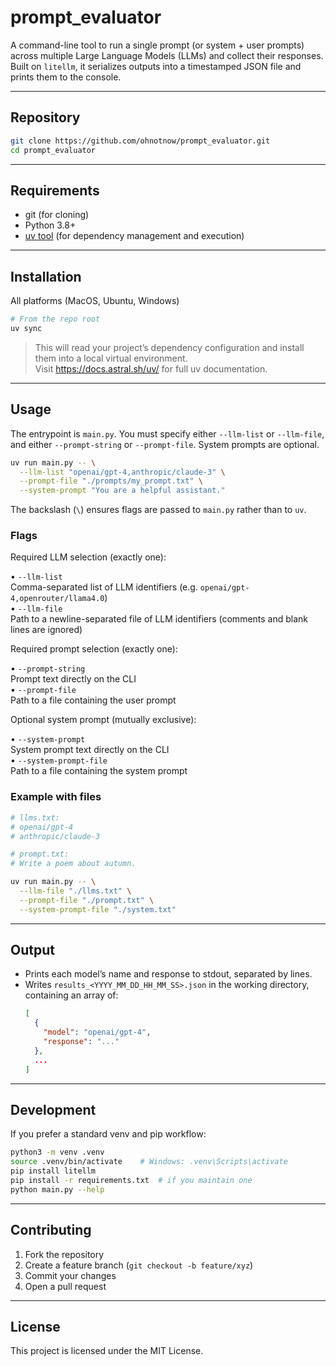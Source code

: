 # prompt_evaluator

A command-line tool to run a single prompt (or system + user prompts) across multiple Large Language Models (LLMs) and collect their responses. Built on `litellm`, it serializes outputs into a timestamped JSON file and prints them to the console.

---

## Repository

```bash
git clone https://github.com/ohnotnow/prompt_evaluator.git
cd prompt_evaluator
```

---

## Requirements

- git (for cloning)
- Python 3.8+
- [uv tool](https://docs.astral.sh/uv/) (for dependency management and execution)

---

## Installation

All platforms (MacOS, Ubuntu, Windows)

```bash
# From the repo root
uv sync
```

> This will read your project’s dependency configuration and install them into a local virtual environment.  
> Visit https://docs.astral.sh/uv/ for full uv documentation.

---

## Usage

The entrypoint is `main.py`. You must specify either `--llm-list` or `--llm-file`, and either `--prompt-string` or `--prompt-file`. System prompts are optional.

```bash
uv run main.py -- \
  --llm-list "openai/gpt-4,anthropic/claude-3" \
  --prompt-file "./prompts/my_prompt.txt" \
  --system-prompt "You are a helpful assistant."
```

The backslash (`\`) ensures flags are passed to `main.py` rather than to `uv`.

### Flags

Required LLM selection (exactly one):

  • `--llm-list`  
    Comma-separated list of LLM identifiers (e.g. `openai/gpt-4,openrouter/llama4.0`)  
  • `--llm-file`  
    Path to a newline-separated file of LLM identifiers (comments and blank lines are ignored)

Required prompt selection (exactly one):

  • `--prompt-string`  
    Prompt text directly on the CLI  
  • `--prompt-file`  
    Path to a file containing the user prompt

Optional system prompt (mutually exclusive):

  • `--system-prompt`  
    System prompt text directly on the CLI  
  • `--system-prompt-file`  
    Path to a file containing the system prompt

### Example with files

```bash
# llms.txt:
# openai/gpt-4
# anthropic/claude-3

# prompt.txt:
# Write a poem about autumn.

uv run main.py -- \
  --llm-file "./llms.txt" \
  --prompt-file "./prompt.txt" \
  --system-prompt-file "./system.txt"
```

---

## Output

- Prints each model’s name and response to stdout, separated by lines.
- Writes `results_<YYYY_MM_DD_HH_MM_SS>.json` in the working directory, containing an array of:
  ```json
  [
    {
      "model": "openai/gpt-4",
      "response": "..."
    },
    ...
  ]
  ```

---

## Development

If you prefer a standard venv and pip workflow:

```bash
python3 -m venv .venv
source .venv/bin/activate    # Windows: .venv\Scripts\activate
pip install litellm
pip install -r requirements.txt  # if you maintain one
python main.py --help
```

---

## Contributing

1. Fork the repository  
2. Create a feature branch (`git checkout -b feature/xyz`)  
3. Commit your changes  
4. Open a pull request

---

## License

This project is licensed under the MIT License.
